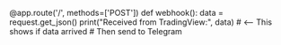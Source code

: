 @app.route('/', methods=['POST'])
def webhook():
    data = request.get_json()
    print("Received from TradingView:", data)  # <-- This shows if data arrived
    # Then send to Telegram
